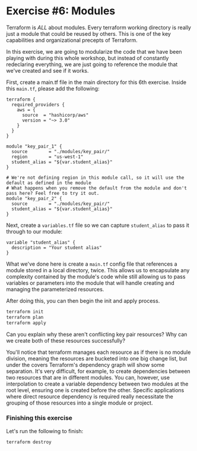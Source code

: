 # Exercise #6: Modules

Terraform is *ALL* about modules.  Every terraform working directory is really just a module that could be reused by others. This is one of the key capabilities and organizational precepts of Terraform.

In this exercise, we are going to modularize the code that we have been playing with during this whole workshop, but instead of constantly redeclaring everything, we are just going to reference the module that we've created and see if it works.

First, create a main.tf file in the main directory for this 6th exercise.  Inside this `main.tf`, please add the following:

```hcl
terraform {
  required_providers {
    aws = {
      source  = "hashicorp/aws"
      version = "~> 3.0"
    }
  }
}

module "key_pair_1" {
  source        = "./modules/key_pair/"
  region        = "us-west-1"
  student_alias = "${var.student_alias}"
}

# We're not defining region in this module call, so it will use the default as defined in the module
# What happens when you remove the default from the module and don't pass here? Feel free to try it out.
module "key_pair_2" {
  source        = "./modules/key_pair/"
  student_alias = "${var.student_alias}"
}
```

Next, create a `variables.tf` file so we can capture `student_alias` to pass it through to our module:

```hcl
variable "student_alias" {
  description = "Your student alias"
}
```

What we've done here is create a `main.tf` config file that references a module stored in a local directory, twice.  This allows us to encapsulate any complexity contained by the module's code while still allowing us to pass variables or parameters into the module that will handle creating and managing the parameterized resources.

After doing this, you can then begin the init and apply process.

```bash
terraform init
terraform plan
terraform apply
```

Can you explain why these aren't conflicting key pair resources? Why can we create both of these resources successfully?

You'll notice that terraform manages each resource as if there is no module division, meaning the resources are bucketed into one big change list, but under the covers Terraform's dependency graph will show some separation.  It's very difficult, for example, to create dependencies between two resources that are in different modules.  You can, however, use interpolation to create a variable dependency between two modules at the root level, ensuring one is created before the other. Specific applications where direct resource dependency is required really necessitate the grouping of those resources into a single module or project.

### Finishing this exercise

Let's run the following to finish:

```
terraform destroy
```
